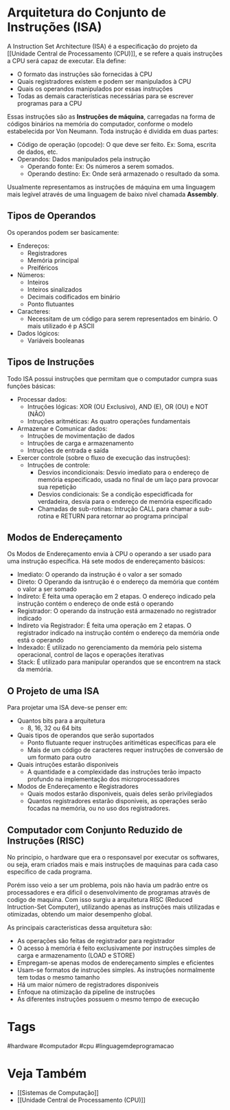 # Arquitetura do Conjunto de Instruções (ISA)
A Instruction Set Architecture (ISA) é a especificação do projeto da [[Unidade Central de Processamento (CPU)]], e se refere a quais instruções a CPU será capaz de executar. Ela define:
- O formato das instruções são fornecidas à CPU
- Quais registradores existem e podem ser manipulados à CPU
- Quais os operandos manipulados por essas instruções
- Todas as demais características necessárias para se escrever programas para a CPU

Essas instruções são as **Instruções de máquina**, carregadas na forma de códigos binários na memória do computador, conforme o modelo estabelecida por Von Neumann. Toda instrução é dividida em duas partes:
- Código de operação (opcode): O que deve ser feito. Ex: Soma, escrita de dados, etc.
- Operandos: Dados manipulados pela instrução
	- Operando fonte: Ex: Os números a serem somados.
	- Operando destino: Ex: Onde será armazenado o resultado da soma.

Usualmente representamos as instruções de máquina em uma linguagem mais legivel através de uma linguagem de baixo nível chamada **Assembly**.

## Tipos de Operandos
Os operandos podem ser basicamente:
- Endereços:
	- Registradores
	- Memória principal
	- Preiféricos
- Números:
	- Inteiros
	- Inteiros sinalizados
	- Decimais codificados em binário
	- Ponto flutuantes
- Caracteres:
	- Necessitam de um código para serem representados em binário. O mais utilizado é p ASCII
- Dados lógicos:
	- Variáveis booleanas

## Tipos de Instruções
Todo ISA possui instruções que permitam que o computador cumpra suas funções básicas:
- Processar dados:
	- Intruções lógicas: XOR (OU Exclusivo), AND (E), OR (OU) e NOT (NÃO)
	- Intruções aritméticas: As quatro operações fundamentais
- Armazenar e Comunicar dados:
	- Intruções de movimentação de dados
	- Intruções de carga e armazenamento
	- Intruções de entrada e saída
- Exercer controle (sobre o fluxo de execução das instruções):
	- Intruções de controle:
		- Desvios incondicionais: Desvio imediato para o endereço de memória especificado, usada no final de um laço para provocar sua repetição
		- Desvios condicionais: Se a condição especidficada for verdadeira, desvia para o endereço de memória especificado
		- Chamadas de sub-rotinas: Intrução CALL para chamar a sub-rotina e RETURN para retornar ao programa principal

## Modos de Endereçamento
Os Modos de Endereçamento envia à CPU o operando a ser usado para uma instrução específica.
Há sete modos de endereçamento básicos:
- Imediato: O operando da instrução é o valor a ser somado
- Direto: O Operando da isntrução é o endereço da memória que contém o valor a ser somado
- Indireto: É feita uma operação em 2 etapas. O endereço indicado pela instrução contém o endereço de onde está o operando
- Registrador: O operando da instrução está armazenado no registrador indicado
- Indireto via Registrador: É feita uma operação em 2 etapas. O registrador indicado na instrução contém o endereço da memória onde está o operando
- Indexado: É utilizado no gerenciamento da memória pelo sistema operacional, control de laços e operações iterativas
- Stack: É utilizado para manipular operandos que se encontrem na stack da memória.

## O Projeto de uma ISA
Para projetar uma ISA deve-se penser em:
- Quantos bits para a arquitetura
	- 8, 16, 32 ou 64 bits
- Quais tipos de operandos que serão suportados
	- Ponto flutuante requer instruções aritiméticas específicas para ele
	- Mais de um código de caracteres requer instruções de conversão de um formato para outro
- Quais intruções estarão disponìveis
	- A quantidade e a complexidade das instruções terão impacto profundo na implementação dos microprocessadores
- Modos de Endereçamento e Registradores
	- Quais modos estarão disponiveis, quais deles serão privilegiados
	- Quantos registradores estarão disponiveis, as operações serão focadas na memória, ou no uso dos registradores.

## Computador com Conjunto Reduzido de Instruções (RISC)
No principio, o hardware que era o responsavel por executar os softwares, ou seja, eram criados mais e mais instruções de maquinas para cada caso especifico de cada programa. 

Porém isso veio a ser um problema, pois não havia um padrão entre os processadores e era dificil o desenvolvimento de programas através de codigo de maquina. Com isso surgiu a arquitetura RISC (Reduced Intruction-Set Computer), utilizando apenas as instruções mais utilizadas e otimizadas, obtendo um maior desempenho global.

As principais caracteristicas dessa arquitetura são:
- As operações são feitas de registrador para registrador
- O acesso à memória é feito exclusivamente por instruções simples de carga e armazenamento (LOAD e STORE)
- Empregam-se apenas modos de endereçamento simples e eficientes
- Usam-se formatos de instruções simples. As instruções normalmente tem todas o mesmo tamanho
- Há um maior número de registradores disponiveis
- Enfoque na otimização da pipeline de instruções
- As diferentes instruções possuem o mesmo tempo de execução


# Tags
#hardware #computador #cpu #linguagemdeprogramacao
# Veja Também
- [[Sistemas de Computação]]
- [[Unidade Central de Processamento (CPU)]]